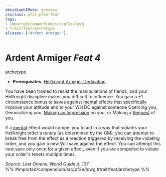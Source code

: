 ```yaml
---
obsidianUIMode: preview
cssclass: pf2e,pf2e-feat
tags:
- imported/compendium/src/pf2e/lowg
- trait/feat/archetype
aliases: ["Ardent Armiger"]
---
```

# Ardent Armiger  *Feat 4*  
[archetype](archetype.md)  

- **Prerequisites**: [Hellknight Armiger Dedication](hellknight-armiger-dedication-lowg.md)

You have been trained to resist the manipulations of fiends, and your Hellknight discipline makes you difficult to influence. You gain a +1 circumstance bonus to saves against [mental](mental.md) effects that specifically improve your attitude and to your Will DC against someone Coercing you, Demoralizing you, [Making an Impression](make-an-impression.md) on you, or Making a [Request](request.md) of you.

If a [mental](mental.md) effect would compel you to act in a way that violates your Hellknight order's tenets (as determined by the GM), you can attempt to break free from the effect as a reaction triggered by receiving the violating order, and you gain a new Will save against the effect. You can attempt this new save only once for a given effect, even if you are compelled to violate your order's tenets multiple times.

*Source: Lost Omens: World Guide p. 107*  
%% #imported/compendium/src/pf2e/lowg #trait/feat/archetype %%